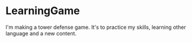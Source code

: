 # LearningGame

I'm making a tower defense game. It's to practice my skills, learning other language and a new content.
